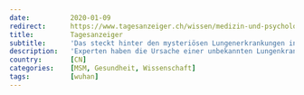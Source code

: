 ```yaml
---
date:          2020-01-09
redirect:      https://www.tagesanzeiger.ch/wissen/medizin-und-psychologie/das-steckt-hinter-den-mysterioesen-lungenerkrankungen-in-china/story/10038305
title:         Tagesanzeiger
subtitle:      'Das steckt hinter den mysteriösen Lungenerkrankungen in China'
description:   'Experten haben die Ursache einer unbekannten Lungenkrankheit gefunden: Es ist ein Verwandter des Sars-Virus.'
country:       [CN]
categories:    [MSM, Gesundheit, Wissenschaft]
tags:          [wuhan]
---
```

